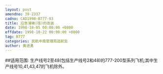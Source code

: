 ```yaml
---
layout: post
amendno: 39-2337
cadno: CAD1998-B777-03
title: 应急滑梯(筏)的改装
date: 1998-10-05 00:00:00 +0800
effdate: 1998-10-22 00:00:00 +0800
tag: B777
categories: 民航中南管理局适航处
author: 黄进勇
---
```


##适用范围:
生产线号2至48(包括生产线号2和48)的777-200型系列飞机;其中生产线号10,41,43,47的飞机除外。

